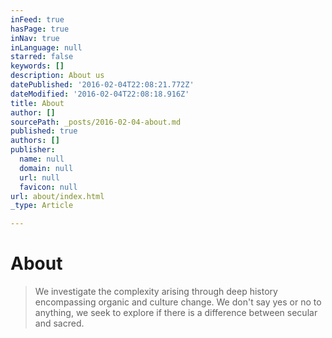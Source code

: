 ```yaml
---
inFeed: true
hasPage: true
inNav: true
inLanguage: null
starred: false
keywords: []
description: About us
datePublished: '2016-02-04T22:08:21.772Z'
dateModified: '2016-02-04T22:08:18.916Z'
title: About
author: []
sourcePath: _posts/2016-02-04-about.md
published: true
authors: []
publisher:
  name: null
  domain: null
  url: null
  favicon: null
url: about/index.html
_type: Article

---
```

# About

> We investigate the complexity arising through deep history encompassing
> organic and culture change. We don't say yes or no to anything, we seek to 
> explore if there is a difference between secular and sacred.